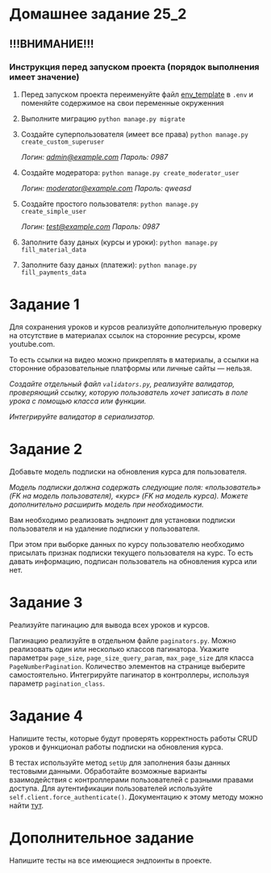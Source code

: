 # Домашнее задание 25_2

## !!!ВНИМАНИЕ!!! ##
### Инструкция перед запуском проекта (порядок выполнения имеет значение)
1. Перед запуском проекта переименуйте файл [env_template](env_template) в `.env` и поменяйте содержимое на свои переменные окруженния
2. Выполните миграцию `python manage.py migrate`
3. Создайте суперпользователя (имеет все права) `python manage.py create_custom_superuser`

    _Логин: admin@example.com Пароль: 0987_

4. Создайте модератора: `python manage.py create_moderator_user`

    _Логин: moderator@example.com Пароль: qweasd_

5. Создайте простого пользователя: `python manage.py create_simple_user`

    _Логин: test@example.com Пароль: 0987_

6. Заполните базу даных (курсы и уроки): `python manage.py fill_material_data `
7. Заполните базу даных (платежи): `python manage.py fill_payments_data`

# Задание 1
Для сохранения уроков и курсов реализуйте дополнительную проверку на отсутствие в материалах ссылок 
на сторонние ресурсы, кроме youtube.com.

То есть ссылки на видео можно прикреплять в материалы, 
а ссылки на сторонние образовательные платформы или личные сайты — нельзя.

_Создайте отдельный файл `validators.py`, реализуйте валидатор, проверяющий ссылку,_ 
_которую пользователь хочет записать в поле урока с помощью класса или функции._

_Интегрируйте валидатор в сериализатор._

# Задание 2
Добавьте модель подписки на обновления курса для пользователя.

_Модель подписки должна содержать следующие поля: «пользователь» (FK на модель пользователя),_ 
_«курс» (FK на модель курса). Можете дополнительно расширить модель при необходимости._

Вам необходимо реализовать эндпоинт для установки подписки пользователя и на удаление подписки у пользователя.

При этом при выборке данных по курсу пользователю необходимо присылать признак подписки текущего пользователя на курс. 
То есть давать информацию, подписан пользователь на обновления курса или нет.

# Задание 3

Реализуйте пагинацию для вывода всех уроков и курсов.

Пагинацию реализуйте в отдельном файле `paginators.py`. Можно реализовать один или несколько классов пагинатора. 
Укажите параметры `page_size`, `page_size_query_param`, `max_page_size` для класса `PageNumberPagination`. 
Количество элементов на странице выберите самостоятельно. 
Интегрируйте пагинатор в контроллеры, используя параметр `pagination_class`.

# Задание 4

Напишите тесты, которые будут проверять корректность работы CRUD уроков
и функционал работы подписки на обновления курса.

В тестах используйте метод `setUp` для заполнения базы данных тестовыми данными. 
Обработайте возможные варианты взаимодействия с контроллерами пользователей с разными правами доступа. 
Для аутентификации пользователей используйте `self.client.force_authenticate()`. 
Документацию к этому методу можно найти 
[тут](https://www.django-rest-framework.org/api-guide/testing/#forcing-authentication).

# Дополнительное задание
Напишите тесты на все имеющиеся эндпоинты в проекте.